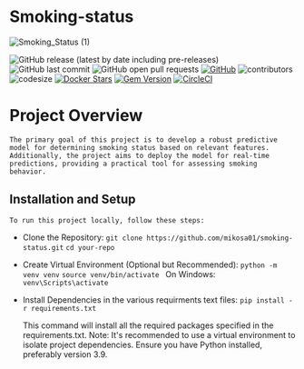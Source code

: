 # Smoking-status

![Smoking_Status (1)](https://github.com/mikosa01/smoking-status/assets/41128084/e887a946-be9f-4af8-bb6d-e8beed67c049)


![GitHub release (latest by date including pre-releases)](https://img.shields.io/github/v/release/mikosa01/smoking-status?include_prereleases&cache=busting-parameter)
![GitHub last commit](https://img.shields.io/github/last-commit/mikosa01/smoking-status)
![GitHub open pull requests](https://img.shields.io/github/issues-pr/mikosa01/smoking-status?state=open)
[![GitHub](https://img.shields.io/github/license/mikosa01/smoking-status?nocache=1)](https://img.shields.io/github/license/mikosa01/smoking-status)
![contributors](https://img.shields.io/github/contributors/mikosa01/smoking-status) 
![codesize](https://img.shields.io/github/languages/code-size/mikosa01/smoking-status)
[![Docker Stars](https://img.shields.io/docker/stars/circleci/python)](https://hub.docker.com/r/circleci/python)
[![Gem Version](https://badge.fury.io/rb/gemfury.svg)](https://badge.fury.io/rb/gemfury)
[![CircleCI](https://dl.circleci.com/status-badge/img/circleci/RmuisyccZh8TY1YJbNsVnC/UPd7uBaim6dy8SfXtVfuWq/tree/main.svg?style=svg&circle-token=cb047bd7bf65fea1735ff4c3e2ba11eaca838bb1)](https://dl.circleci.com/status-badge/redirect/circleci/RmuisyccZh8TY1YJbNsVnC/UPd7uBaim6dy8SfXtVfuWq/tree/main)


# Project Overview
    The primary goal of this project is to develop a robust predictive model for determining smoking status based on relevant features. Additionally, the project aims to deploy the model for real-time predictions, providing a practical tool for assessing smoking behavior.

## Installation and Setup
    To run this project locally, follow these steps:

- Clone the Repository:
    `git clone https://github.com/mikosa01/smoking-status.git`
    `cd your-repo`

- Create Virtual Environment (Optional but Recommended):
    `python -m venv venv`
    `source venv/bin/activate ` 
   On Windows:  
     `venv\Scripts\activate`

- Install Dependencies in the various requirments text files:
    `pip install -r requirements.txt`

    This command will install all the required packages specified in the requirements.txt.
    Note:
    It's recommended to use a virtual environment to isolate project dependencies.
    Ensure you have Python installed, preferably version 3.9.


